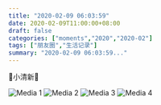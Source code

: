 ```yaml
---
title: "2020-02-09 06:03:59"
date: 2020-02-09T11:00:00+08:00
draft: false
categories: ["moments","2020","2020-02"]
tags: ["朋友圈","生活记录"]
summary: "2020-02-09 06:03:59..."
---
```


💚小清新💚

![Media 1](/Moments/photos/2020-02-09/202002090603590.jpg)
![Media 2](/Moments/photos/2020-02-09/202002090603591.jpg)
![Media 3](/Moments/photos/2020-02-09/202002090603592.jpg)
![Media 4](/Moments/photos/2020-02-09/202002090603593.jpg)

